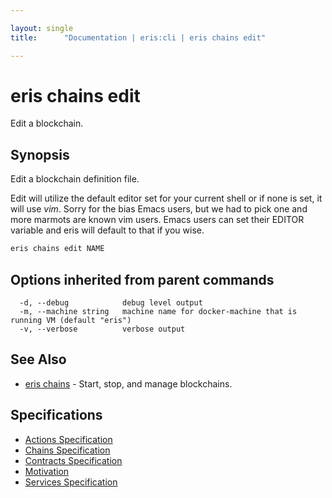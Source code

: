 ```yaml
---

layout: single
title:      "Documentation | eris:cli | eris chains edit"

---
```


# eris chains edit

Edit a blockchain.

## Synopsis

Edit a blockchain definition file.

Edit will utilize the default editor set for your current shell
or if none is set, it will use *vim*. Sorry for the bias Emacs
users, but we had to pick one and more marmots are known vim
users. Emacs users can set their EDITOR variable and eris
will default to that if you wise.

```bash
eris chains edit NAME
```

## Options inherited from parent commands

```
  -d, --debug            debug level output
  -m, --machine string   machine name for docker-machine that is running VM (default "eris")
  -v, --verbose          verbose output
```

## See Also

* [eris chains](/docs/documentation/cli/0.11.3/eris_chains/)	 - Start, stop, and manage blockchains.

## Specifications

* [Actions Specification](/docs/documentation/cli/0.11.3/actions_specification/)
* [Chains Specification](/docs/documentation/cli/0.11.3/chains_specification/)
* [Contracts Specification](/docs/documentation/cli/0.11.3/contracts_specification/)
* [Motivation](/docs/documentation/cli/0.11.3/motivation/)
* [Services Specification](/docs/documentation/cli/0.11.3/services_specification/)

